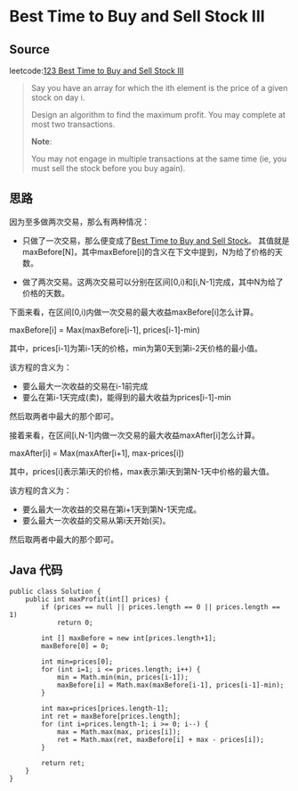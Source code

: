 # Best Time to Buy and Sell Stock III
## Source
leetcode:[123 Best Time to Buy and Sell Stock III](https://leetcode.com/problems/best-time-to-buy-and-sell-stock-iii/)

> Say you have an array for which the ith element is the price of a given stock on day i.
> 
> Design an algorithm to find the maximum profit. You may complete at most two transactions.
> 
> **Note**:
> 
> You may not engage in multiple transactions at the same time (ie, you must sell the stock before you buy again).

## 思路
因为至多做两次交易，那么有两种情况：
* 只做了一次交易，那么便变成了[Best Time to Buy and Sell Stock](../../other/BestTimeToBuyAndSellStock.md)。
    其值就是maxBefore[N]，其中maxBefore[i]的含义在下文中提到，N为给了价格的天数。
    
* 做了两次交易。这两次交易可以分别在区间[0,i)和[i,N-1]完成，其中N为给了价格的天数。

下面来看，在区间[0,i)内做一次交易的最大收益maxBefore[i]怎么计算。

maxBefore[i] = Max(maxBefore[i-1], prices[i-1]-min)

其中，prices[i-1]为第i-1天的价格，min为第0天到第i-2天价格的最小值。

该方程的含义为：
* 要么最大一次收益的交易在i-1前完成
* 要么在第i-1天完成(卖)，能得到的最大收益为prices[i-1]-min

然后取两者中最大的那个即可。

接着来看，在区间[i,N-1]内做一次交易的最大收益maxAfter[i]怎么计算。

maxAfter[i] = Max(maxAfter[i+1], max-prices[i])

其中，prices[i]表示第i天的价格，max表示第i天到第N-1天中价格的最大值。

该方程的含义为：
* 要么最大一次收益的交易在第i+1天到第N-1天完成。
* 要么最大一次收益的交易从第i天开始(买)。

然后取两者中最大的那个即可。

## Java 代码
```
public class Solution {
    public int maxProfit(int[] prices) {
        if (prices == null || prices.length == 0 || prices.length == 1)
            return 0;

        int [] maxBefore = new int[prices.length+1];
        maxBefore[0] = 0;

        int min=prices[0];
        for (int i=1; i <= prices.length; i++) {
            min = Math.min(min, prices[i-1]);
            maxBefore[i] = Math.max(maxBefore[i-1], prices[i-1]-min);
        }

        int max=prices[prices.length-1];
        int ret = maxBefore[prices.length];
        for (int i=prices.length-1; i >= 0; i--) {
            max = Math.max(max, prices[i]);
            ret = Math.max(ret, maxBefore[i] + max - prices[i]);
        }

        return ret;
    }
}

```
